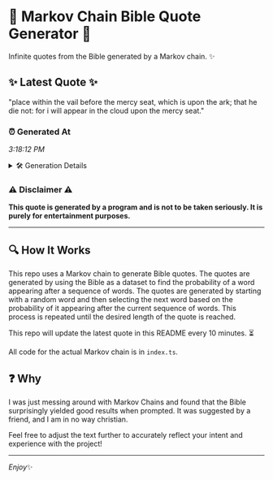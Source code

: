 # 📖 Markov Chain Bible Quote Generator 📖

Infinite quotes from the Bible generated by a Markov chain. ✨

## ✨ Latest Quote ✨
"place within the vail before the mercy seat, which is upon the ark; that he die not: for i will appear in the cloud upon the mercy seat."

### ⏰ Generated At
*3:18:12 PM*

<details>
    <summary>🛠️ Generation Details</summary>
    <p>
        <strong>🌱 Seed:</strong> place<br>
        <strong>🔄 Iterations:</strong> 27<br>
        <strong>📜 Context History:</strong><br>[ place ]: within<br>[ place, within ]: the<br>[ place, within, the ]: vail<br>[ place, within, the, vail ]: before<br>[ place, within, the, vail, before ]: the<br>[ place, within, the, vail, before, the ]: mercy<br>[ within, the, vail, before, the, mercy ]: seat,<br>[ the, vail, before, the, mercy, seat, ]: which<br>[ vail, before, the, mercy, seat,, which ]: is<br>[ before, the, mercy, seat,, which, is ]: upon<br>[ the, mercy, seat,, which, is, upon ]: the<br>[ mercy, seat,, which, is, upon, the ]: ark;<br>[ seat,, which, is, upon, the, ark; ]: that<br>[ which, is, upon, the, ark;, that ]: he<br>[ is, upon, the, ark;, that, he ]: die<br>[ upon, the, ark;, that, he, die ]: not:<br>[ the, ark;, that, he, die, not: ]: for<br>[ ark;, that, he, die, not:, for ]: i<br>[ that, he, die, not:, for, i ]: will<br>[ he, die, not:, for, i, will ]: appear<br>[ die, not:, for, i, will, appear ]: in<br>[ not:, for, i, will, appear, in ]: the<br>[ for, i, will, appear, in, the ]: cloud<br>[ i, will, appear, in, the, cloud ]: upon<br>[ will, appear, in, the, cloud, upon ]: the<br>[ appear, in, the, cloud, upon, the ]: mercy<br>[ in, the, cloud, upon, the, mercy ]: seat.<br>
    </p>
</details>

### ⚠️ Disclaimer ⚠️
**This quote is generated by a program and is not to be taken seriously. It is purely for entertainment purposes.**

---

## 🔍 How It Works

This repo uses a Markov chain to generate Bible quotes. The quotes are generated by using the Bible as a dataset to find the probability of a word appearing after a sequence of words. The quotes are generated by starting with a random word and then selecting the next word based on the probability of it appearing after the current sequence of words. This process is repeated until the desired length of the quote is reached.

This repo will update the latest quote in this README every 10 minutes. ⏳

All code for the actual Markov chain is in `index.ts`.

## ❓ Why

I was just messing around with Markov Chains and found that the Bible surprisingly yielded good results when prompted. 
It was suggested by a friend, and I am in no way christian.

Feel free to adjust the text further to accurately reflect your intent and experience with the project!

---

*Enjoy*✨
